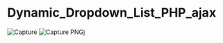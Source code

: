 # Dynamic_Dropdown_List_PHP_ajax
![Capture](https://user-images.githubusercontent.com/128790623/235220483-32195cbd-e981-4efb-b2ba-6850df6a961e.PNG)
![Capture PNGj](https://user-images.githubusercontent.com/128790623/235220492-1a8813eb-8b3a-4781-a59f-fde61d7cce77.PNG)
